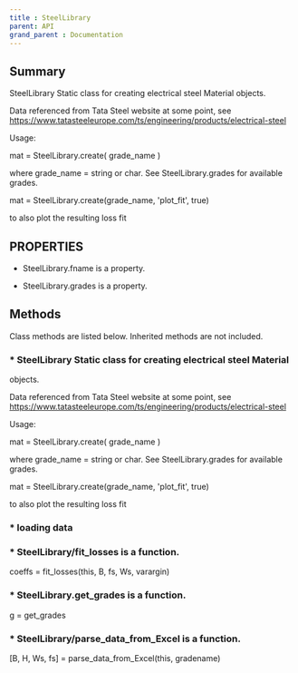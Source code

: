 ```yaml
---
title : SteelLibrary
parent: API
grand_parent : Documentation
---
```

## Summary
SteelLibrary Static class for creating electrical steel Material
objects.

Data referenced from Tata Steel website at some
point, see https://www.tatasteeleurope.com/ts/engineering/products/electrical-steel

Usage:

mat = SteelLibrary.create( grade_name )

where grade_name = string or char. See SteelLibrary.grades for available
grades.

mat = SteelLibrary.create(grade_name, 'plot_fit', true)

to also plot the resulting loss fit
## PROPERTIES
* SteelLibrary.fname is a property.

* SteelLibrary.grades is a property.

## Methods
Class methods are listed below. Inherited methods are not included.
### * SteelLibrary Static class for creating electrical steel Material
objects.

Data referenced from Tata Steel website at some
point, see https://www.tatasteeleurope.com/ts/engineering/products/electrical-steel

Usage:

mat = SteelLibrary.create( grade_name )

where grade_name = string or char. See SteelLibrary.grades for available
grades.

mat = SteelLibrary.create(grade_name, 'plot_fit', true)

to also plot the resulting loss fit

### * loading data

### * SteelLibrary/fit_losses is a function.
coeffs = fit_losses(this, B, fs, Ws, varargin)

### * SteelLibrary.get_grades is a function.
g = get_grades

### * SteelLibrary/parse_data_from_Excel is a function.
[B, H, Ws, fs] = parse_data_from_Excel(this, gradename)

